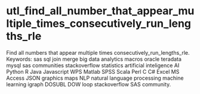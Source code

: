 # utl_find_all_number_that_appear_multiple_times_consecutively_run_lengths_rle
Find all numbers that appear multiple times consecutively_run_lengths_rle.  Keywords: sas sql join merge big data analytics macros oracle teradata mysql sas communities stackoverflow statistics artificial inteligence AI Python R Java Javascript WPS Matlab SPSS Scala Perl C C# Excel MS Access JSON graphics maps NLP natural language processing machine learning igraph DOSUBL DOW loop stackoverflow SAS community.
